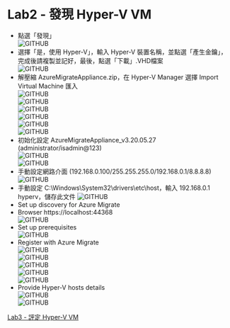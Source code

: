 # Lab2 - 發現 Hyper-V VM

- 點選「發現」<br>
![GITHUB](https://github.com/BrianHsing/Azure-Migrate/blob/master/hyper-v/image/discovery.PNG "discovery")
- 選擇「是，使用 Hyper-V」，輸入 Hyper-V 裝置名稱，並點選「產生金鑰」，完成後請複製並記好，最後，點選「下載」.VHD檔案<br>
![GITHUB](https://github.com/BrianHsing/Azure-Migrate/blob/master/hyper-v/image/selectHypervanddownload-update.PNG "selectHypervanddownload")<br>
- 解壓縮 AzureMigrateAppliance.zip，在 Hyper-V Manager 選擇 Import Virtual Machine 匯入<br>
![GITHUB](https://github.com/BrianHsing/Azure-Migrate/blob/master/hyper-v/image/importama1.PNG "importama1")<br>
![GITHUB](https://github.com/BrianHsing/Azure-Migrate/blob/master/hyper-v/image/importama2.PNG "importama2")<br>
![GITHUB](https://github.com/BrianHsing/Azure-Migrate/blob/master/hyper-v/image/importama3.PNG "importama3")<br>
![GITHUB](https://github.com/BrianHsing/Azure-Migrate/blob/master/hyper-v/image/importama4.PNG "importama4")<br>
![GITHUB](https://github.com/BrianHsing/Azure-Migrate/blob/master/hyper-v/image/importama5.PNG "importama5")<br>
![GITHUB](https://github.com/BrianHsing/Azure-Migrate/blob/master/hyper-v/image/completeimportama.PNG "completeimportama")<br>
- 初始化設定 AzureMigrateAppliance_v3.20.05.27 (administrator/isadmin@123)<br>
![GITHUB](https://github.com/BrianHsing/Azure-Migrate/blob/master/hyper-v/image/licenseTerms.PNG "licenseTerms")<br>
![GITHUB](https://github.com/BrianHsing/Azure-Migrate/blob/master/hyper-v/image/customizeSetting.PNG "customizeSetting")<br>
- 手動設定網路介面 (192.168.0.100/255.255.255.0/192.168.0.1/8.8.8.8)<br>
![GITHUB](https://github.com/BrianHsing/Azure-Migrate/blob/master/hyper-v/image/ama-networking-setting.PNG "ama-networking-setting")<br>
- 手動設定 C:\Windows\System32\drivers\etc\host，輸入 192.168.0.1 hyperv，儲存此文件
![GITHUB](https://github.com/BrianHsing/Azure-Migrate/blob/master/hyper-v/image/ama-dns-setting.PNG "ama-dns-setting")<br>
- Set up discovery for Azure Migrate<br>
- Browser https://localhost:44368<br>
![GITHUB](https://github.com/BrianHsing/Azure-Migrate/blob/master/hyper-v/image/settingweb2.png "settingweb2")<br>
- Set up prerequisites<br>
![GITHUB](https://github.com/BrianHsing/Azure-Migrate/blob/master/hyper-v/image/Setupprerequisites.png "Setupprerequisites")<br>
- Register with Azure Migrate<br>
![GITHUB](https://github.com/BrianHsing/Azure-Migrate/blob/master/hyper-v/image/registerwithazuremigrate.png "registerwithazuremigrate")<br>
![GITHUB](https://github.com/BrianHsing/Azure-Migrate/blob/master/hyper-v/image/registerwithazuremigrate2.png "registerwithazuremigrate2")<br>
![GITHUB](https://github.com/BrianHsing/Azure-Migrate/blob/master/hyper-v/image/registerwithazuremigrate3.png "registerwithazuremigrate3")<br>
![GITHUB](https://github.com/BrianHsing/Azure-Migrate/blob/master/hyper-v/image/registerwithazuremigrate4.png "registerwithazuremigrate4")<br>
![GITHUB](https://github.com/BrianHsing/Azure-Migrate/blob/master/hyper-v/image/registerwithazuremigrate5.png "registerwithazuremigrate5")<br>
- Provide Hyper-V hosts details<br>
![GITHUB](https://github.com/BrianHsing/Azure-Migrate/blob/master/hyper-v/image/managecredentials.png "managecredentials")<br>
![GITHUB](https://github.com/BrianHsing/Azure-Migrate/blob/master/hyper-v/image/managecredentials2.png "managecredentials2")<br>

[Lab3 - 評定 Hyper-V VM](https://github.com/BrianHsing/Azure-Migrate/blob/master/hyper-v/Lab3.md)<br>